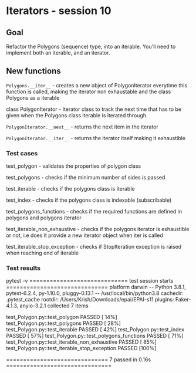 # Iterators - session 10

## Goal
Refactor the Polygons (sequence) type, into an iterable. You'll need to implement both an iterable, and an iterator.

## New functions

`Polygons.__iter__` - creates a new object of PolygonIterator everytime this function is called, making the iterator
non exhaustable and the class Polygons as a iterable

class PolygonIterator - Iterator class to track the next time that has to be given when the Polygons class iterable is
iterated through.

`PolygonIterator.__next__` -  returns the next item in the iterator

`PolygonIterator.__iter__` - returns the iterator itself making it exhaustible

### Test cases
test_polygon - validates the properties of polygon class

test_polygons - checks if the minimum number of sides is passed

test_iterable - checks if the polygons class is iterable

test_index - checks if the polygons class is indexable (subscribable)

test_polygons_functions - checks if the required functions are defined in polygons and polygons iterator

test_iterable_non_exhaustive - checks if the polygons iterator is exhaustible or not, i.e does it provide a new iterator
object when iter is called 

test_iterable_stop_exception - checks if StopIteration exception is raised when reaching end of iterable
### Test results
 pytest -v
============================= test session starts ==============================
platform darwin -- Python 3.8.1, pytest-6.2.4, py-1.10.0, pluggy-0.13.1 -- /usr/local/bin/python3.8
cachedir: .pytest_cache
rootdir: /Users/Krish/Downloads/epai/EPAI-s11
plugins: Faker-4.1.3, anyio-3.2.1
collected 7 items                                                              

test_Polygon.py::test_polygon PASSED                                     [ 14%]
test_Polygon.py::test_polygons PASSED                                    [ 28%]
test_Polygon.py::test_iterable PASSED                                    [ 42%]
test_Polygon.py::test_index PASSED                                       [ 57%]
test_Polygon.py::test_polygons_functions PASSED                          [ 71%]
test_Polygon.py::test_iterable_non_exhaustive PASSED                     [ 85%]
test_Polygon.py::test_iterable_stop_exception PASSED                     [100%]

============================== 7 passed in 0.16s ===============================
